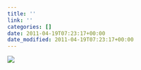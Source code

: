```yaml
---
title: ''
link: ''
categories: []
date: 2011-04-19T07:23:17+00:00
date_modified: 2011-04-19T07:23:17+00:00
---
```


![](http://share.hartl.co/instagram/2011-04-19.jpg)